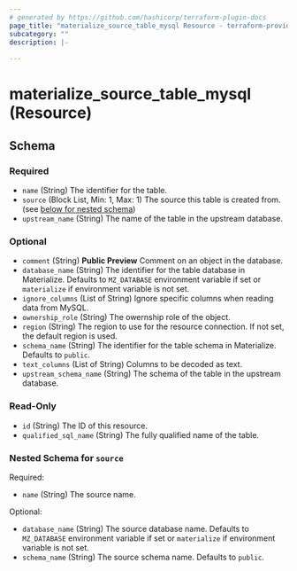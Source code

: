 ```yaml
---
# generated by https://github.com/hashicorp/terraform-plugin-docs
page_title: "materialize_source_table_mysql Resource - terraform-provider-materialize"
subcategory: ""
description: |-
  
---
```


# materialize_source_table_mysql (Resource)





<!-- schema generated by tfplugindocs -->
## Schema

### Required

- `name` (String) The identifier for the table.
- `source` (Block List, Min: 1, Max: 1) The source this table is created from. (see [below for nested schema](#nestedblock--source))
- `upstream_name` (String) The name of the table in the upstream database.

### Optional

- `comment` (String) **Public Preview** Comment on an object in the database.
- `database_name` (String) The identifier for the table database in Materialize. Defaults to `MZ_DATABASE` environment variable if set or `materialize` if environment variable is not set.
- `ignore_columns` (List of String) Ignore specific columns when reading data from MySQL.
- `ownership_role` (String) The owernship role of the object.
- `region` (String) The region to use for the resource connection. If not set, the default region is used.
- `schema_name` (String) The identifier for the table schema in Materialize. Defaults to `public`.
- `text_columns` (List of String) Columns to be decoded as text.
- `upstream_schema_name` (String) The schema of the table in the upstream database.

### Read-Only

- `id` (String) The ID of this resource.
- `qualified_sql_name` (String) The fully qualified name of the table.

<a id="nestedblock--source"></a>
### Nested Schema for `source`

Required:

- `name` (String) The source name.

Optional:

- `database_name` (String) The source database name. Defaults to `MZ_DATABASE` environment variable if set or `materialize` if environment variable is not set.
- `schema_name` (String) The source schema name. Defaults to `public`.
